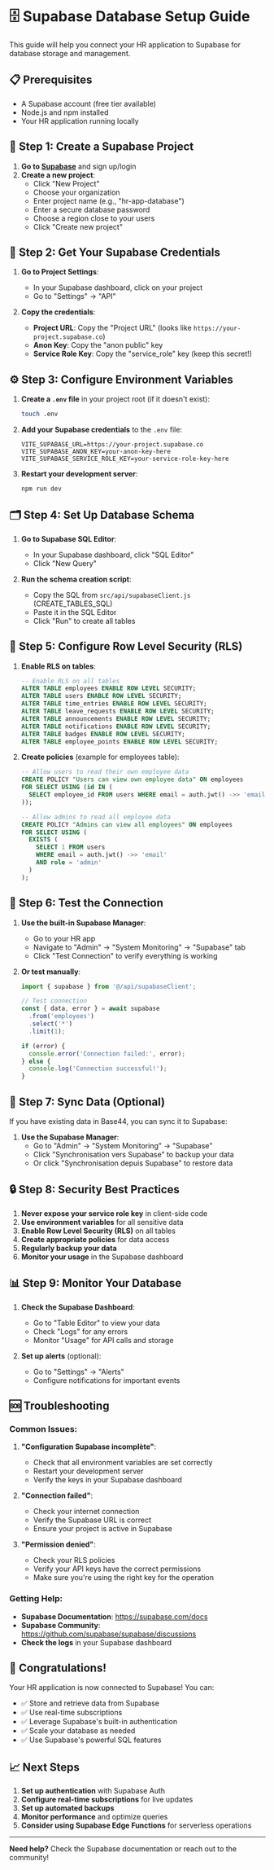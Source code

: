 # 🗄️ Supabase Database Setup Guide

This guide will help you connect your HR application to Supabase for database storage and management.

## 📋 Prerequisites

- A Supabase account (free tier available)
- Node.js and npm installed
- Your HR application running locally

## 🚀 Step 1: Create a Supabase Project

1. **Go to [Supabase](https://supabase.com)** and sign up/login
2. **Create a new project**:
   - Click "New Project"
   - Choose your organization
   - Enter project name (e.g., "hr-app-database")
   - Enter a secure database password
   - Choose a region close to your users
   - Click "Create new project"

## 🔑 Step 2: Get Your Supabase Credentials

1. **Go to Project Settings**:
   - In your Supabase dashboard, click on your project
   - Go to "Settings" → "API"

2. **Copy the credentials**:
   - **Project URL**: Copy the "Project URL" (looks like `https://your-project.supabase.co`)
   - **Anon Key**: Copy the "anon public" key
   - **Service Role Key**: Copy the "service_role" key (keep this secret!)

## ⚙️ Step 3: Configure Environment Variables

1. **Create a `.env` file** in your project root (if it doesn't exist):
   ```bash
   touch .env
   ```

2. **Add your Supabase credentials** to the `.env` file:
   ```env
   VITE_SUPABASE_URL=https://your-project.supabase.co
   VITE_SUPABASE_ANON_KEY=your-anon-key-here
   VITE_SUPABASE_SERVICE_ROLE_KEY=your-service-role-key-here
   ```

3. **Restart your development server**:
   ```bash
   npm run dev
   ```

## 🗂️ Step 4: Set Up Database Schema

1. **Go to Supabase SQL Editor**:
   - In your Supabase dashboard, click "SQL Editor"
   - Click "New Query"

2. **Run the schema creation script**:
   - Copy the SQL from `src/api/supabaseClient.js` (CREATE_TABLES_SQL)
   - Paste it in the SQL Editor
   - Click "Run" to create all tables

## 🔧 Step 5: Configure Row Level Security (RLS)

1. **Enable RLS on tables**:
   ```sql
   -- Enable RLS on all tables
   ALTER TABLE employees ENABLE ROW LEVEL SECURITY;
   ALTER TABLE users ENABLE ROW LEVEL SECURITY;
   ALTER TABLE time_entries ENABLE ROW LEVEL SECURITY;
   ALTER TABLE leave_requests ENABLE ROW LEVEL SECURITY;
   ALTER TABLE announcements ENABLE ROW LEVEL SECURITY;
   ALTER TABLE notifications ENABLE ROW LEVEL SECURITY;
   ALTER TABLE badges ENABLE ROW LEVEL SECURITY;
   ALTER TABLE employee_points ENABLE ROW LEVEL SECURITY;
   ```

2. **Create policies** (example for employees table):
   ```sql
   -- Allow users to read their own employee data
   CREATE POLICY "Users can view own employee data" ON employees
   FOR SELECT USING (id IN (
     SELECT employee_id FROM users WHERE email = auth.jwt() ->> 'email'
   ));

   -- Allow admins to read all employee data
   CREATE POLICY "Admins can view all employees" ON employees
   FOR SELECT USING (
     EXISTS (
       SELECT 1 FROM users 
       WHERE email = auth.jwt() ->> 'email' 
       AND role = 'admin'
     )
   );
   ```

## 🧪 Step 6: Test the Connection

1. **Use the built-in Supabase Manager**:
   - Go to your HR app
   - Navigate to "Admin" → "System Monitoring" → "Supabase" tab
   - Click "Test Connection" to verify everything is working

2. **Or test manually**:
   ```javascript
   import { supabase } from '@/api/supabaseClient';
   
   // Test connection
   const { data, error } = await supabase
     .from('employees')
     .select('*')
     .limit(1);
   
   if (error) {
     console.error('Connection failed:', error);
   } else {
     console.log('Connection successful!');
   }
   ```

## 🔄 Step 7: Sync Data (Optional)

If you have existing data in Base44, you can sync it to Supabase:

1. **Use the Supabase Manager**:
   - Go to "Admin" → "System Monitoring" → "Supabase"
   - Click "Synchronisation vers Supabase" to backup your data
   - Or click "Synchronisation depuis Supabase" to restore data

## 🔒 Step 8: Security Best Practices

1. **Never expose your service role key** in client-side code
2. **Use environment variables** for all sensitive data
3. **Enable Row Level Security (RLS)** on all tables
4. **Create appropriate policies** for data access
5. **Regularly backup your data**
6. **Monitor your usage** in the Supabase dashboard

## 📊 Step 9: Monitor Your Database

1. **Check the Supabase Dashboard**:
   - Go to "Table Editor" to view your data
   - Check "Logs" for any errors
   - Monitor "Usage" for API calls and storage

2. **Set up alerts** (optional):
   - Go to "Settings" → "Alerts"
   - Configure notifications for important events

## 🆘 Troubleshooting

### Common Issues:

1. **"Configuration Supabase incomplète"**:
   - Check that all environment variables are set correctly
   - Restart your development server
   - Verify the keys in your Supabase dashboard

2. **"Connection failed"**:
   - Check your internet connection
   - Verify the Supabase URL is correct
   - Ensure your project is active in Supabase

3. **"Permission denied"**:
   - Check your RLS policies
   - Verify your API keys have the correct permissions
   - Make sure you're using the right key for the operation

### Getting Help:

- **Supabase Documentation**: https://supabase.com/docs
- **Supabase Community**: https://github.com/supabase/supabase/discussions
- **Check the logs** in your Supabase dashboard

## 🎉 Congratulations!

Your HR application is now connected to Supabase! You can:

- ✅ Store and retrieve data from Supabase
- ✅ Use real-time subscriptions
- ✅ Leverage Supabase's built-in authentication
- ✅ Scale your database as needed
- ✅ Use Supabase's powerful SQL features

## 📈 Next Steps

1. **Set up authentication** with Supabase Auth
2. **Configure real-time subscriptions** for live updates
3. **Set up automated backups**
4. **Monitor performance** and optimize queries
5. **Consider using Supabase Edge Functions** for serverless operations

---

**Need help?** Check the Supabase documentation or reach out to the community! 